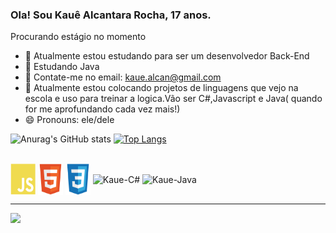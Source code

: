 ### Ola! Sou Kauê Alcantara Rocha, 17 anos.
Procurando estágio no momento

- 🔭 Atualmente estou estudando para ser um desenvolvedor Back-End
- 🌱 Estudando Java
- 💬 Contate-me no email: kaue.alcan@gmail.com
- 💬 Atualmente estou colocando projetos de linguagens que vejo na escola e uso para treinar a logica.Vão ser C#,Javascript e Java( quando for me aprofundando cada vez mais!) 
- 😄 Pronouns: ele/dele


![Anurag's GitHub stats](https://github-readme-stats.vercel.app/api?username=garotodeprogramacao&theme=dracula&show_icons=true) [![Top Langs](https://github-readme-stats.vercel.app/api/top-langs/?username=garotodeprogramacao)](https://github.com/garotodeprogramacao/github-readme-stats)
<div>


</div>

<div style="display: inline_block"><br>
  <img align="center" alt="Kaue-Js" height="50" width="40" src="https://raw.githubusercontent.com/devicons/devicon/master/icons/javascript/javascript-plain.svg">
  <img align="center" alt="Kaue-HTML" height="50" width="40" src="https://raw.githubusercontent.com/devicons/devicon/master/icons/html5/html5-original.svg">
  <img align="center" alt="Kaue-CSS" height="50" width="40" src="https://raw.githubusercontent.com/devicons/devicon/master/icons/css3/css3-original.svg">
  <img align="center" alt="Kaue-C#" height="50" width="40" src="https://upload.wikimedia.org/wikipedia/commons/thumb/b/bd/Logo_C_sharp.svg/1820px-Logo_C_sharp.svg.png">
  <img align="center" alt="Kaue-Java" height="50" width="45" src="https://cdn.iconscout.com/icon/free/png-256/free-java-60-1174953.png"  
</div>
<hr>
<a href="https://www.instagram.com/alcantara_rochaa/" target="_blank"><img src="https://img.shields.io/badge/-Instagram-%23E4405F?style=for-the-badge&logo=instagram&logoColor=white" target="_blank"></a>
